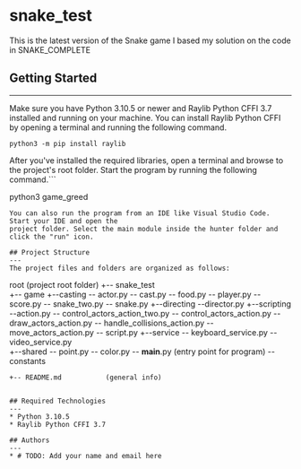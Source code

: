 # snake_test
This is the latest version of the Snake game I based my solution on the code in SNAKE_COMPLETE

## Getting Started
---
Make sure you have Python 3.10.5 or newer and Raylib Python CFFI 3.7 installed and running on your machine. You can install Raylib Python CFFI by opening a terminal and running the following command.
```
python3 -m pip install raylib
```
After you've installed the required libraries, open a terminal and browse to the project's root folder. Start the program by running the following command.```

python3 game_greed 
```
You can also run the program from an IDE like Visual Studio Code. Start your IDE and open the 
project folder. Select the main module inside the hunter folder and click the "run" icon.

## Project Structure
---
The project files and folders are organized as follows:
```
root                    (project root folder)
+-- snake_test                
  +-- game
    +--casting
      -- actor.py
      -- cast.py
      -- food.py
      -- player.py
      -- score.py
      -- snake_two.py
      -- snake.py
    +--directing
      --director.py
    +--scripting
      --action.py
      -- control_actors_action_two.py
      -- control_actors_action.py
      -- draw_actors_action.py
      -- handle_collisions_action.py
      -- move_actors_action.py
      -- script.py
    +--service
      -- keyboard_service.py
      -- video_service.py  
    +--shared
      -- point.py
      -- color.py
    -- __main__.py        (entry point for program)
    -- constants          
         
    +-- README.md           (general info)
```

## Required Technologies
---
* Python 3.10.5
* Raylib Python CFFI 3.7

## Authors
---
* # TODO: Add your name and email here